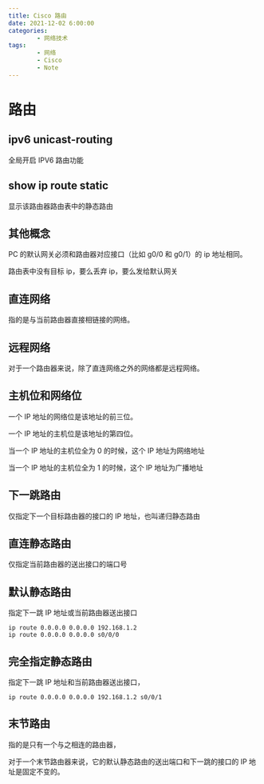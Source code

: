 ```yaml
---
title: Cisco 路由
date: 2021-12-02 6:00:00
categories:
        - 网络技术
tags:
        - 网络
        - Cisco
        - Note
---
```


# 路由

## ipv6 unicast-routing

全局开启 IPV6 路由功能

## show ip route static

显示该路由器路由表中的静态路由

## 其他概念

PC 的默认网关必须和路由器对应接口（比如 g0/0 和 g0/1）的 ip 地址相同。

路由表中没有目标 ip，要么丢弃 ip，要么发给默认网关

## 直连网络

指的是与当前路由器直接相链接的网络。

## 远程网络

对于一个路由器来说，除了直连网络之外的网络都是远程网络。

## 主机位和网络位

一个 IP 地址的网络位是该地址的前三位。

一个 IP 地址的主机位是该地址的第四位。

当一个 IP 地址的主机位全为 0 的时候，这个 IP 地址为网络地址

当一个 IP 地址的主机位全为 1 的时候，这个 IP 地址为广播地址

## 下一跳路由

仅指定下一个目标路由器的接口的 IP 地址，也叫递归静态路由

## 直连静态路由

仅指定当前路由器的送出接口的端口号

## 默认静态路由

指定下一跳 IP 地址或当前路由器送出接口

```
ip route 0.0.0.0 0.0.0.0 192.168.1.2
ip route 0.0.0.0 0.0.0.0 s0/0/0
```

## 完全指定静态路由

指定下一跳 IP 地址和当前路由器送出接口，

```
ip route 0.0.0.0 0.0.0.0 192.168.1.2 s0/0/1
```

## 末节路由

指的是只有一个与之相连的路由器，

对于一个末节路由器来说，它的默认静态路由的送出端口和下一跳的接口的 IP 地址是固定不变的。
